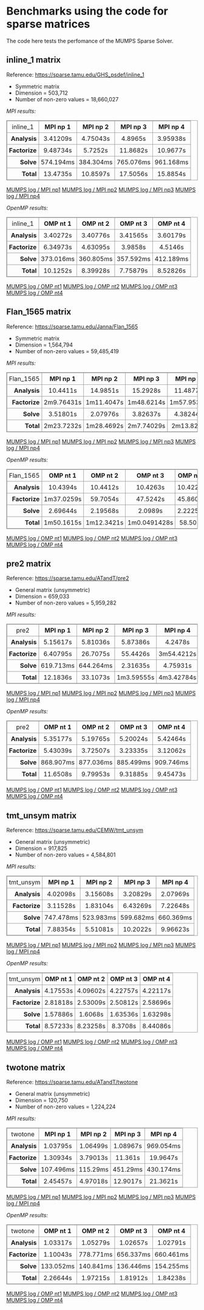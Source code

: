 # Benchmarks using the code for sparse matrices

The code here tests the perfomance of the MUMPS Sparse Solver.

## inline_1 matrix

Reference: https://sparse.tamu.edu/GHS_psdef/inline_1


* Symmetric matrix
* Dimension = 503,712
* Number of non-zero values = 18,660,027

_MPI results:_

<table style="border: 1px solid #979797; border-collapse: collapse;">
  <tr>
    <td style="border: 1px solid #979797; border-collapse: collapse; text-align: center; padding: 5px;">inline_1</td>
    <th style="border: 1px solid #979797; border-collapse: collapse; text-align: center; padding: 5px;">MPI np 1</th>
    <th style="border: 1px solid #979797; border-collapse: collapse; text-align: center; padding: 5px;">MPI np 2</th>
    <th style="border: 1px solid #979797; border-collapse: collapse; text-align: center; padding: 5px;">MPI np 3</th>
    <th style="border: 1px solid #979797; border-collapse: collapse; text-align: center; padding: 5px;">MPI np 4</th>
  </tr>
  <tr>
    <th style="border: 1px solid #979797; border-collapse: collapse; text-align: right; padding: 5px;">Analysis</th>
    <td style="border: 1px solid #979797; border-collapse: collapse; text-align: center; padding: 5px;">3.41209s</td>
    <td style="border: 1px solid #979797; border-collapse: collapse; text-align: center; padding: 5px;">4.75043s</td>
    <td style="border: 1px solid #979797; border-collapse: collapse; text-align: center; padding: 5px;">4.8965s</td>
    <td style="border: 1px solid #979797; border-collapse: collapse; text-align: center; padding: 5px;">3.95938s</td>
  </tr>
  <tr>
    <th style="border: 1px solid #979797; border-collapse: collapse; text-align: right; padding: 5px;">Factorize</th>
    <td style="border: 1px solid #979797; border-collapse: collapse; text-align: center; padding: 5px;">9.48734s</td>
    <td style="border: 1px solid #979797; border-collapse: collapse; text-align: center; padding: 5px;">5.7252s</td>
    <td style="border: 1px solid #979797; border-collapse: collapse; text-align: center; padding: 5px;">11.8682s</td>
    <td style="border: 1px solid #979797; border-collapse: collapse; text-align: center; padding: 5px;">10.9677s</td>
  </tr>
  <tr>
    <th style="border: 1px solid #979797; border-collapse: collapse; text-align: right; padding: 5px;">Solve</th>
    <td style="border: 1px solid #979797; border-collapse: collapse; text-align: center; padding: 5px;">574.194ms</td>
    <td style="border: 1px solid #979797; border-collapse: collapse; text-align: center; padding: 5px;">384.304ms</td>
    <td style="border: 1px solid #979797; border-collapse: collapse; text-align: center; padding: 5px;">765.076ms</td>
    <td style="border: 1px solid #979797; border-collapse: collapse; text-align: center; padding: 5px;">961.168ms</td>
  </tr>
  <tr>
    <th style="border: 1px solid #979797; border-collapse: collapse; text-align: right; padding: 5px;">Total</th>
    <td style="border: 1px solid #979797; border-collapse: collapse; text-align: center; padding: 5px;">13.4735s</td>
    <td style="border: 1px solid #979797; border-collapse: collapse; text-align: center; padding: 5px;">10.8597s</td>
    <td style="border: 1px solid #979797; border-collapse: collapse; text-align: center; padding: 5px;">17.5056s</td>
    <td style="border: 1px solid #979797; border-collapse: collapse; text-align: center; padding: 5px;">15.8854s</td>
  </tr>
</table>


[MUMPS log / MPI np1](https://github.com/cpmech/laclib/blob/main/benchmarks/sparse/results/log_inline_1_np1.txt)
[MUMPS log / MPI np2](https://github.com/cpmech/laclib/blob/main/benchmarks/sparse/results/log_inline_1_np2.txt)
[MUMPS log / MPI np3](https://github.com/cpmech/laclib/blob/main/benchmarks/sparse/results/log_inline_1_np3.txt)
[MUMPS log / MPI np4](https://github.com/cpmech/laclib/blob/main/benchmarks/sparse/results/log_inline_1_np4.txt)

_OpenMP results:_

<table style="border: 1px solid #979797; border-collapse: collapse;">
  <tr>
    <td style="border: 1px solid #979797; border-collapse: collapse; text-align: center; padding: 5px;">inline_1</td>
    <th style="border: 1px solid #979797; border-collapse: collapse; text-align: center; padding: 5px;">OMP nt 1</th>
    <th style="border: 1px solid #979797; border-collapse: collapse; text-align: center; padding: 5px;">OMP nt 2</th>
    <th style="border: 1px solid #979797; border-collapse: collapse; text-align: center; padding: 5px;">OMP nt 3</th>
    <th style="border: 1px solid #979797; border-collapse: collapse; text-align: center; padding: 5px;">OMP nt 4</th>
  </tr>
  <tr>
    <th style="border: 1px solid #979797; border-collapse: collapse; text-align: right; padding: 5px;">Analysis</th>
    <td style="border: 1px solid #979797; border-collapse: collapse; text-align: center; padding: 5px;">3.40272s</td>
    <td style="border: 1px solid #979797; border-collapse: collapse; text-align: center; padding: 5px;">3.40776s</td>
    <td style="border: 1px solid #979797; border-collapse: collapse; text-align: center; padding: 5px;">3.41565s</td>
    <td style="border: 1px solid #979797; border-collapse: collapse; text-align: center; padding: 5px;">3.60179s</td>
  </tr>
  <tr>
    <th style="border: 1px solid #979797; border-collapse: collapse; text-align: right; padding: 5px;">Factorize</th>
    <td style="border: 1px solid #979797; border-collapse: collapse; text-align: center; padding: 5px;">6.34973s</td>
    <td style="border: 1px solid #979797; border-collapse: collapse; text-align: center; padding: 5px;">4.63095s</td>
    <td style="border: 1px solid #979797; border-collapse: collapse; text-align: center; padding: 5px;">3.9858s</td>
    <td style="border: 1px solid #979797; border-collapse: collapse; text-align: center; padding: 5px;">4.5146s</td>
  </tr>
  <tr>
    <th style="border: 1px solid #979797; border-collapse: collapse; text-align: right; padding: 5px;">Solve</th>
    <td style="border: 1px solid #979797; border-collapse: collapse; text-align: center; padding: 5px;">373.016ms</td>
    <td style="border: 1px solid #979797; border-collapse: collapse; text-align: center; padding: 5px;">360.805ms</td>
    <td style="border: 1px solid #979797; border-collapse: collapse; text-align: center; padding: 5px;">357.592ms</td>
    <td style="border: 1px solid #979797; border-collapse: collapse; text-align: center; padding: 5px;">412.189ms</td>
  </tr>
  <tr>
    <th style="border: 1px solid #979797; border-collapse: collapse; text-align: right; padding: 5px;">Total</th>
    <td style="border: 1px solid #979797; border-collapse: collapse; text-align: center; padding: 5px;">10.1252s</td>
    <td style="border: 1px solid #979797; border-collapse: collapse; text-align: center; padding: 5px;">8.39928s</td>
    <td style="border: 1px solid #979797; border-collapse: collapse; text-align: center; padding: 5px;">7.75879s</td>
    <td style="border: 1px solid #979797; border-collapse: collapse; text-align: center; padding: 5px;">8.52826s</td>
  </tr>
</table>


[MUMPS log / OMP nt1](https://github.com/cpmech/laclib/blob/main/benchmarks/sparse/results/log_inline_1_np1_omp1.txt)
[MUMPS log / OMP nt2](https://github.com/cpmech/laclib/blob/main/benchmarks/sparse/results/log_inline_1_np1_omp2.txt)
[MUMPS log / OMP nt3](https://github.com/cpmech/laclib/blob/main/benchmarks/sparse/results/log_inline_1_np1_omp3.txt)
[MUMPS log / OMP nt4](https://github.com/cpmech/laclib/blob/main/benchmarks/sparse/results/log_inline_1_np1_omp4.txt)


## Flan_1565 matrix

Reference: https://sparse.tamu.edu/Janna/Flan_1565


* Symmetric matrix
* Dimension = 1,564,794
* Number of non-zero values = 59,485,419

_MPI results:_

<table style="border: 1px solid #979797; border-collapse: collapse;">
  <tr>
    <td style="border: 1px solid #979797; border-collapse: collapse; text-align: center; padding: 5px;">Flan_1565</td>
    <th style="border: 1px solid #979797; border-collapse: collapse; text-align: center; padding: 5px;">MPI np 1</th>
    <th style="border: 1px solid #979797; border-collapse: collapse; text-align: center; padding: 5px;">MPI np 2</th>
    <th style="border: 1px solid #979797; border-collapse: collapse; text-align: center; padding: 5px;">MPI np 3</th>
    <th style="border: 1px solid #979797; border-collapse: collapse; text-align: center; padding: 5px;">MPI np 4</th>
  </tr>
  <tr>
    <th style="border: 1px solid #979797; border-collapse: collapse; text-align: right; padding: 5px;">Analysis</th>
    <td style="border: 1px solid #979797; border-collapse: collapse; text-align: center; padding: 5px;">10.4411s</td>
    <td style="border: 1px solid #979797; border-collapse: collapse; text-align: center; padding: 5px;">14.9851s</td>
    <td style="border: 1px solid #979797; border-collapse: collapse; text-align: center; padding: 5px;">15.2928s</td>
    <td style="border: 1px solid #979797; border-collapse: collapse; text-align: center; padding: 5px;">11.4877s</td>
  </tr>
  <tr>
    <th style="border: 1px solid #979797; border-collapse: collapse; text-align: right; padding: 5px;">Factorize</th>
    <td style="border: 1px solid #979797; border-collapse: collapse; text-align: center; padding: 5px;">2m9.76431s</td>
    <td style="border: 1px solid #979797; border-collapse: collapse; text-align: center; padding: 5px;">1m11.4047s</td>
    <td style="border: 1px solid #979797; border-collapse: collapse; text-align: center; padding: 5px;">1m48.6214s</td>
    <td style="border: 1px solid #979797; border-collapse: collapse; text-align: center; padding: 5px;">1m57.9532s</td>
  </tr>
  <tr>
    <th style="border: 1px solid #979797; border-collapse: collapse; text-align: right; padding: 5px;">Solve</th>
    <td style="border: 1px solid #979797; border-collapse: collapse; text-align: center; padding: 5px;">3.51801s</td>
    <td style="border: 1px solid #979797; border-collapse: collapse; text-align: center; padding: 5px;">2.07976s</td>
    <td style="border: 1px solid #979797; border-collapse: collapse; text-align: center; padding: 5px;">3.82637s</td>
    <td style="border: 1px solid #979797; border-collapse: collapse; text-align: center; padding: 5px;">4.38244s</td>
  </tr>
  <tr>
    <th style="border: 1px solid #979797; border-collapse: collapse; text-align: right; padding: 5px;">Total</th>
    <td style="border: 1px solid #979797; border-collapse: collapse; text-align: center; padding: 5px;">2m23.7232s</td>
    <td style="border: 1px solid #979797; border-collapse: collapse; text-align: center; padding: 5px;">1m28.4692s</td>
    <td style="border: 1px solid #979797; border-collapse: collapse; text-align: center; padding: 5px;">2m7.74029s</td>
    <td style="border: 1px solid #979797; border-collapse: collapse; text-align: center; padding: 5px;">2m13.823s</td>
  </tr>
</table>


[MUMPS log / MPI np1](https://github.com/cpmech/laclib/blob/main/benchmarks/sparse/results/log_Flan_1565_np1.txt)
[MUMPS log / MPI np2](https://github.com/cpmech/laclib/blob/main/benchmarks/sparse/results/log_Flan_1565_np2.txt)
[MUMPS log / MPI np3](https://github.com/cpmech/laclib/blob/main/benchmarks/sparse/results/log_Flan_1565_np3.txt)
[MUMPS log / MPI np4](https://github.com/cpmech/laclib/blob/main/benchmarks/sparse/results/log_Flan_1565_np4.txt)

_OpenMP results:_

<table style="border: 1px solid #979797; border-collapse: collapse;">
  <tr>
    <td style="border: 1px solid #979797; border-collapse: collapse; text-align: center; padding: 5px;">Flan_1565</td>
    <th style="border: 1px solid #979797; border-collapse: collapse; text-align: center; padding: 5px;">OMP nt 1</th>
    <th style="border: 1px solid #979797; border-collapse: collapse; text-align: center; padding: 5px;">OMP nt 2</th>
    <th style="border: 1px solid #979797; border-collapse: collapse; text-align: center; padding: 5px;">OMP nt 3</th>
    <th style="border: 1px solid #979797; border-collapse: collapse; text-align: center; padding: 5px;">OMP nt 4</th>
  </tr>
  <tr>
    <th style="border: 1px solid #979797; border-collapse: collapse; text-align: right; padding: 5px;">Analysis</th>
    <td style="border: 1px solid #979797; border-collapse: collapse; text-align: center; padding: 5px;">10.4394s</td>
    <td style="border: 1px solid #979797; border-collapse: collapse; text-align: center; padding: 5px;">10.4412s</td>
    <td style="border: 1px solid #979797; border-collapse: collapse; text-align: center; padding: 5px;">10.4263s</td>
    <td style="border: 1px solid #979797; border-collapse: collapse; text-align: center; padding: 5px;">10.4222s</td>
  </tr>
  <tr>
    <th style="border: 1px solid #979797; border-collapse: collapse; text-align: right; padding: 5px;">Factorize</th>
    <td style="border: 1px solid #979797; border-collapse: collapse; text-align: center; padding: 5px;">1m37.0259s</td>
    <td style="border: 1px solid #979797; border-collapse: collapse; text-align: center; padding: 5px;">59.7054s</td>
    <td style="border: 1px solid #979797; border-collapse: collapse; text-align: center; padding: 5px;">47.5242s</td>
    <td style="border: 1px solid #979797; border-collapse: collapse; text-align: center; padding: 5px;">45.8605s</td>
  </tr>
  <tr>
    <th style="border: 1px solid #979797; border-collapse: collapse; text-align: right; padding: 5px;">Solve</th>
    <td style="border: 1px solid #979797; border-collapse: collapse; text-align: center; padding: 5px;">2.69644s</td>
    <td style="border: 1px solid #979797; border-collapse: collapse; text-align: center; padding: 5px;">2.19568s</td>
    <td style="border: 1px solid #979797; border-collapse: collapse; text-align: center; padding: 5px;">2.0989s</td>
    <td style="border: 1px solid #979797; border-collapse: collapse; text-align: center; padding: 5px;">2.22253s</td>
  </tr>
  <tr>
    <th style="border: 1px solid #979797; border-collapse: collapse; text-align: right; padding: 5px;">Total</th>
    <td style="border: 1px solid #979797; border-collapse: collapse; text-align: center; padding: 5px;">1m50.1615s</td>
    <td style="border: 1px solid #979797; border-collapse: collapse; text-align: center; padding: 5px;">1m12.3421s</td>
    <td style="border: 1px solid #979797; border-collapse: collapse; text-align: center; padding: 5px;">1m0.0491428s</td>
    <td style="border: 1px solid #979797; border-collapse: collapse; text-align: center; padding: 5px;">58.505s</td>
  </tr>
</table>


[MUMPS log / OMP nt1](https://github.com/cpmech/laclib/blob/main/benchmarks/sparse/results/log_Flan_1565_np1_omp1.txt)
[MUMPS log / OMP nt2](https://github.com/cpmech/laclib/blob/main/benchmarks/sparse/results/log_Flan_1565_np1_omp2.txt)
[MUMPS log / OMP nt3](https://github.com/cpmech/laclib/blob/main/benchmarks/sparse/results/log_Flan_1565_np1_omp3.txt)
[MUMPS log / OMP nt4](https://github.com/cpmech/laclib/blob/main/benchmarks/sparse/results/log_Flan_1565_np1_omp4.txt)


## pre2 matrix

Reference: https://sparse.tamu.edu/ATandT/pre2


* General matrix (unsymmetric)
* Dimension = 659,033
* Number of non-zero values = 5,959,282

_MPI results:_

<table style="border: 1px solid #979797; border-collapse: collapse;">
  <tr>
    <td style="border: 1px solid #979797; border-collapse: collapse; text-align: center; padding: 5px;">pre2</td>
    <th style="border: 1px solid #979797; border-collapse: collapse; text-align: center; padding: 5px;">MPI np 1</th>
    <th style="border: 1px solid #979797; border-collapse: collapse; text-align: center; padding: 5px;">MPI np 2</th>
    <th style="border: 1px solid #979797; border-collapse: collapse; text-align: center; padding: 5px;">MPI np 3</th>
    <th style="border: 1px solid #979797; border-collapse: collapse; text-align: center; padding: 5px;">MPI np 4</th>
  </tr>
  <tr>
    <th style="border: 1px solid #979797; border-collapse: collapse; text-align: right; padding: 5px;">Analysis</th>
    <td style="border: 1px solid #979797; border-collapse: collapse; text-align: center; padding: 5px;">5.15617s</td>
    <td style="border: 1px solid #979797; border-collapse: collapse; text-align: center; padding: 5px;">5.81036s</td>
    <td style="border: 1px solid #979797; border-collapse: collapse; text-align: center; padding: 5px;">5.87386s</td>
    <td style="border: 1px solid #979797; border-collapse: collapse; text-align: center; padding: 5px;">4.2478s</td>
  </tr>
  <tr>
    <th style="border: 1px solid #979797; border-collapse: collapse; text-align: right; padding: 5px;">Factorize</th>
    <td style="border: 1px solid #979797; border-collapse: collapse; text-align: center; padding: 5px;">6.40795s</td>
    <td style="border: 1px solid #979797; border-collapse: collapse; text-align: center; padding: 5px;">26.7075s</td>
    <td style="border: 1px solid #979797; border-collapse: collapse; text-align: center; padding: 5px;">55.4426s</td>
    <td style="border: 1px solid #979797; border-collapse: collapse; text-align: center; padding: 5px;">3m54.4212s</td>
  </tr>
  <tr>
    <th style="border: 1px solid #979797; border-collapse: collapse; text-align: right; padding: 5px;">Solve</th>
    <td style="border: 1px solid #979797; border-collapse: collapse; text-align: center; padding: 5px;">619.713ms</td>
    <td style="border: 1px solid #979797; border-collapse: collapse; text-align: center; padding: 5px;">644.264ms</td>
    <td style="border: 1px solid #979797; border-collapse: collapse; text-align: center; padding: 5px;">2.31635s</td>
    <td style="border: 1px solid #979797; border-collapse: collapse; text-align: center; padding: 5px;">4.75931s</td>
  </tr>
  <tr>
    <th style="border: 1px solid #979797; border-collapse: collapse; text-align: right; padding: 5px;">Total</th>
    <td style="border: 1px solid #979797; border-collapse: collapse; text-align: center; padding: 5px;">12.1836s</td>
    <td style="border: 1px solid #979797; border-collapse: collapse; text-align: center; padding: 5px;">33.1073s</td>
    <td style="border: 1px solid #979797; border-collapse: collapse; text-align: center; padding: 5px;">1m3.59555s</td>
    <td style="border: 1px solid #979797; border-collapse: collapse; text-align: center; padding: 5px;">4m3.42784s</td>
  </tr>
</table>


[MUMPS log / MPI np1](https://github.com/cpmech/laclib/blob/main/benchmarks/sparse/results/log_pre2_np1.txt)
[MUMPS log / MPI np2](https://github.com/cpmech/laclib/blob/main/benchmarks/sparse/results/log_pre2_np2.txt)
[MUMPS log / MPI np3](https://github.com/cpmech/laclib/blob/main/benchmarks/sparse/results/log_pre2_np3.txt)
[MUMPS log / MPI np4](https://github.com/cpmech/laclib/blob/main/benchmarks/sparse/results/log_pre2_np4.txt)

_OpenMP results:_

<table style="border: 1px solid #979797; border-collapse: collapse;">
  <tr>
    <td style="border: 1px solid #979797; border-collapse: collapse; text-align: center; padding: 5px;">pre2</td>
    <th style="border: 1px solid #979797; border-collapse: collapse; text-align: center; padding: 5px;">OMP nt 1</th>
    <th style="border: 1px solid #979797; border-collapse: collapse; text-align: center; padding: 5px;">OMP nt 2</th>
    <th style="border: 1px solid #979797; border-collapse: collapse; text-align: center; padding: 5px;">OMP nt 3</th>
    <th style="border: 1px solid #979797; border-collapse: collapse; text-align: center; padding: 5px;">OMP nt 4</th>
  </tr>
  <tr>
    <th style="border: 1px solid #979797; border-collapse: collapse; text-align: right; padding: 5px;">Analysis</th>
    <td style="border: 1px solid #979797; border-collapse: collapse; text-align: center; padding: 5px;">5.35177s</td>
    <td style="border: 1px solid #979797; border-collapse: collapse; text-align: center; padding: 5px;">5.19765s</td>
    <td style="border: 1px solid #979797; border-collapse: collapse; text-align: center; padding: 5px;">5.20024s</td>
    <td style="border: 1px solid #979797; border-collapse: collapse; text-align: center; padding: 5px;">5.42464s</td>
  </tr>
  <tr>
    <th style="border: 1px solid #979797; border-collapse: collapse; text-align: right; padding: 5px;">Factorize</th>
    <td style="border: 1px solid #979797; border-collapse: collapse; text-align: center; padding: 5px;">5.43039s</td>
    <td style="border: 1px solid #979797; border-collapse: collapse; text-align: center; padding: 5px;">3.72507s</td>
    <td style="border: 1px solid #979797; border-collapse: collapse; text-align: center; padding: 5px;">3.23335s</td>
    <td style="border: 1px solid #979797; border-collapse: collapse; text-align: center; padding: 5px;">3.12062s</td>
  </tr>
  <tr>
    <th style="border: 1px solid #979797; border-collapse: collapse; text-align: right; padding: 5px;">Solve</th>
    <td style="border: 1px solid #979797; border-collapse: collapse; text-align: center; padding: 5px;">868.907ms</td>
    <td style="border: 1px solid #979797; border-collapse: collapse; text-align: center; padding: 5px;">877.036ms</td>
    <td style="border: 1px solid #979797; border-collapse: collapse; text-align: center; padding: 5px;">885.499ms</td>
    <td style="border: 1px solid #979797; border-collapse: collapse; text-align: center; padding: 5px;">909.746ms</td>
  </tr>
  <tr>
    <th style="border: 1px solid #979797; border-collapse: collapse; text-align: right; padding: 5px;">Total</th>
    <td style="border: 1px solid #979797; border-collapse: collapse; text-align: center; padding: 5px;">11.6508s</td>
    <td style="border: 1px solid #979797; border-collapse: collapse; text-align: center; padding: 5px;">9.79953s</td>
    <td style="border: 1px solid #979797; border-collapse: collapse; text-align: center; padding: 5px;">9.31885s</td>
    <td style="border: 1px solid #979797; border-collapse: collapse; text-align: center; padding: 5px;">9.45473s</td>
  </tr>
</table>


[MUMPS log / OMP nt1](https://github.com/cpmech/laclib/blob/main/benchmarks/sparse/results/log_pre2_np1_omp1.txt)
[MUMPS log / OMP nt2](https://github.com/cpmech/laclib/blob/main/benchmarks/sparse/results/log_pre2_np1_omp2.txt)
[MUMPS log / OMP nt3](https://github.com/cpmech/laclib/blob/main/benchmarks/sparse/results/log_pre2_np1_omp3.txt)
[MUMPS log / OMP nt4](https://github.com/cpmech/laclib/blob/main/benchmarks/sparse/results/log_pre2_np1_omp4.txt)


## tmt_unsym matrix

Reference: https://sparse.tamu.edu/CEMW/tmt_unsym


* General matrix (unsymmetric)
* Dimension = 917,825
* Number of non-zero values = 4,584,801

_MPI results:_

<table style="border: 1px solid #979797; border-collapse: collapse;">
  <tr>
    <td style="border: 1px solid #979797; border-collapse: collapse; text-align: center; padding: 5px;">tmt_unsym</td>
    <th style="border: 1px solid #979797; border-collapse: collapse; text-align: center; padding: 5px;">MPI np 1</th>
    <th style="border: 1px solid #979797; border-collapse: collapse; text-align: center; padding: 5px;">MPI np 2</th>
    <th style="border: 1px solid #979797; border-collapse: collapse; text-align: center; padding: 5px;">MPI np 3</th>
    <th style="border: 1px solid #979797; border-collapse: collapse; text-align: center; padding: 5px;">MPI np 4</th>
  </tr>
  <tr>
    <th style="border: 1px solid #979797; border-collapse: collapse; text-align: right; padding: 5px;">Analysis</th>
    <td style="border: 1px solid #979797; border-collapse: collapse; text-align: center; padding: 5px;">4.02098s</td>
    <td style="border: 1px solid #979797; border-collapse: collapse; text-align: center; padding: 5px;">3.15608s</td>
    <td style="border: 1px solid #979797; border-collapse: collapse; text-align: center; padding: 5px;">3.20829s</td>
    <td style="border: 1px solid #979797; border-collapse: collapse; text-align: center; padding: 5px;">2.07969s</td>
  </tr>
  <tr>
    <th style="border: 1px solid #979797; border-collapse: collapse; text-align: right; padding: 5px;">Factorize</th>
    <td style="border: 1px solid #979797; border-collapse: collapse; text-align: center; padding: 5px;">3.11528s</td>
    <td style="border: 1px solid #979797; border-collapse: collapse; text-align: center; padding: 5px;">1.83104s</td>
    <td style="border: 1px solid #979797; border-collapse: collapse; text-align: center; padding: 5px;">6.43269s</td>
    <td style="border: 1px solid #979797; border-collapse: collapse; text-align: center; padding: 5px;">7.22648s</td>
  </tr>
  <tr>
    <th style="border: 1px solid #979797; border-collapse: collapse; text-align: right; padding: 5px;">Solve</th>
    <td style="border: 1px solid #979797; border-collapse: collapse; text-align: center; padding: 5px;">747.478ms</td>
    <td style="border: 1px solid #979797; border-collapse: collapse; text-align: center; padding: 5px;">523.983ms</td>
    <td style="border: 1px solid #979797; border-collapse: collapse; text-align: center; padding: 5px;">599.682ms</td>
    <td style="border: 1px solid #979797; border-collapse: collapse; text-align: center; padding: 5px;">660.369ms</td>
  </tr>
  <tr>
    <th style="border: 1px solid #979797; border-collapse: collapse; text-align: right; padding: 5px;">Total</th>
    <td style="border: 1px solid #979797; border-collapse: collapse; text-align: center; padding: 5px;">7.88354s</td>
    <td style="border: 1px solid #979797; border-collapse: collapse; text-align: center; padding: 5px;">5.51081s</td>
    <td style="border: 1px solid #979797; border-collapse: collapse; text-align: center; padding: 5px;">10.2022s</td>
    <td style="border: 1px solid #979797; border-collapse: collapse; text-align: center; padding: 5px;">9.96623s</td>
  </tr>
</table>


[MUMPS log / MPI np1](https://github.com/cpmech/laclib/blob/main/benchmarks/sparse/results/log_tmt_unsym_np1.txt)
[MUMPS log / MPI np2](https://github.com/cpmech/laclib/blob/main/benchmarks/sparse/results/log_tmt_unsym_np2.txt)
[MUMPS log / MPI np3](https://github.com/cpmech/laclib/blob/main/benchmarks/sparse/results/log_tmt_unsym_np3.txt)
[MUMPS log / MPI np4](https://github.com/cpmech/laclib/blob/main/benchmarks/sparse/results/log_tmt_unsym_np4.txt)

_OpenMP results:_

<table style="border: 1px solid #979797; border-collapse: collapse;">
  <tr>
    <td style="border: 1px solid #979797; border-collapse: collapse; text-align: center; padding: 5px;">tmt_unsym</td>
    <th style="border: 1px solid #979797; border-collapse: collapse; text-align: center; padding: 5px;">OMP nt 1</th>
    <th style="border: 1px solid #979797; border-collapse: collapse; text-align: center; padding: 5px;">OMP nt 2</th>
    <th style="border: 1px solid #979797; border-collapse: collapse; text-align: center; padding: 5px;">OMP nt 3</th>
    <th style="border: 1px solid #979797; border-collapse: collapse; text-align: center; padding: 5px;">OMP nt 4</th>
  </tr>
  <tr>
    <th style="border: 1px solid #979797; border-collapse: collapse; text-align: right; padding: 5px;">Analysis</th>
    <td style="border: 1px solid #979797; border-collapse: collapse; text-align: center; padding: 5px;">4.17553s</td>
    <td style="border: 1px solid #979797; border-collapse: collapse; text-align: center; padding: 5px;">4.09602s</td>
    <td style="border: 1px solid #979797; border-collapse: collapse; text-align: center; padding: 5px;">4.22757s</td>
    <td style="border: 1px solid #979797; border-collapse: collapse; text-align: center; padding: 5px;">4.22117s</td>
  </tr>
  <tr>
    <th style="border: 1px solid #979797; border-collapse: collapse; text-align: right; padding: 5px;">Factorize</th>
    <td style="border: 1px solid #979797; border-collapse: collapse; text-align: center; padding: 5px;">2.81818s</td>
    <td style="border: 1px solid #979797; border-collapse: collapse; text-align: center; padding: 5px;">2.53009s</td>
    <td style="border: 1px solid #979797; border-collapse: collapse; text-align: center; padding: 5px;">2.50812s</td>
    <td style="border: 1px solid #979797; border-collapse: collapse; text-align: center; padding: 5px;">2.58696s</td>
  </tr>
  <tr>
    <th style="border: 1px solid #979797; border-collapse: collapse; text-align: right; padding: 5px;">Solve</th>
    <td style="border: 1px solid #979797; border-collapse: collapse; text-align: center; padding: 5px;">1.57886s</td>
    <td style="border: 1px solid #979797; border-collapse: collapse; text-align: center; padding: 5px;">1.6068s</td>
    <td style="border: 1px solid #979797; border-collapse: collapse; text-align: center; padding: 5px;">1.63536s</td>
    <td style="border: 1px solid #979797; border-collapse: collapse; text-align: center; padding: 5px;">1.63298s</td>
  </tr>
  <tr>
    <th style="border: 1px solid #979797; border-collapse: collapse; text-align: right; padding: 5px;">Total</th>
    <td style="border: 1px solid #979797; border-collapse: collapse; text-align: center; padding: 5px;">8.57233s</td>
    <td style="border: 1px solid #979797; border-collapse: collapse; text-align: center; padding: 5px;">8.23258s</td>
    <td style="border: 1px solid #979797; border-collapse: collapse; text-align: center; padding: 5px;">8.3708s</td>
    <td style="border: 1px solid #979797; border-collapse: collapse; text-align: center; padding: 5px;">8.44086s</td>
  </tr>
</table>


[MUMPS log / OMP nt1](https://github.com/cpmech/laclib/blob/main/benchmarks/sparse/results/log_tmt_unsym_np1_omp1.txt)
[MUMPS log / OMP nt2](https://github.com/cpmech/laclib/blob/main/benchmarks/sparse/results/log_tmt_unsym_np1_omp2.txt)
[MUMPS log / OMP nt3](https://github.com/cpmech/laclib/blob/main/benchmarks/sparse/results/log_tmt_unsym_np1_omp3.txt)
[MUMPS log / OMP nt4](https://github.com/cpmech/laclib/blob/main/benchmarks/sparse/results/log_tmt_unsym_np1_omp4.txt)


## twotone matrix

Reference: https://sparse.tamu.edu/ATandT/twotone


* General matrix (unsymmetric)
* Dimension = 120,750
* Number of non-zero values = 1,224,224

_MPI results:_

<table style="border: 1px solid #979797; border-collapse: collapse;">
  <tr>
    <td style="border: 1px solid #979797; border-collapse: collapse; text-align: center; padding: 5px;">twotone</td>
    <th style="border: 1px solid #979797; border-collapse: collapse; text-align: center; padding: 5px;">MPI np 1</th>
    <th style="border: 1px solid #979797; border-collapse: collapse; text-align: center; padding: 5px;">MPI np 2</th>
    <th style="border: 1px solid #979797; border-collapse: collapse; text-align: center; padding: 5px;">MPI np 3</th>
    <th style="border: 1px solid #979797; border-collapse: collapse; text-align: center; padding: 5px;">MPI np 4</th>
  </tr>
  <tr>
    <th style="border: 1px solid #979797; border-collapse: collapse; text-align: right; padding: 5px;">Analysis</th>
    <td style="border: 1px solid #979797; border-collapse: collapse; text-align: center; padding: 5px;">1.03795s</td>
    <td style="border: 1px solid #979797; border-collapse: collapse; text-align: center; padding: 5px;">1.06499s</td>
    <td style="border: 1px solid #979797; border-collapse: collapse; text-align: center; padding: 5px;">1.08967s</td>
    <td style="border: 1px solid #979797; border-collapse: collapse; text-align: center; padding: 5px;">969.054ms</td>
  </tr>
  <tr>
    <th style="border: 1px solid #979797; border-collapse: collapse; text-align: right; padding: 5px;">Factorize</th>
    <td style="border: 1px solid #979797; border-collapse: collapse; text-align: center; padding: 5px;">1.30934s</td>
    <td style="border: 1px solid #979797; border-collapse: collapse; text-align: center; padding: 5px;">3.79013s</td>
    <td style="border: 1px solid #979797; border-collapse: collapse; text-align: center; padding: 5px;">11.361s</td>
    <td style="border: 1px solid #979797; border-collapse: collapse; text-align: center; padding: 5px;">19.9647s</td>
  </tr>
  <tr>
    <th style="border: 1px solid #979797; border-collapse: collapse; text-align: right; padding: 5px;">Solve</th>
    <td style="border: 1px solid #979797; border-collapse: collapse; text-align: center; padding: 5px;">107.496ms</td>
    <td style="border: 1px solid #979797; border-collapse: collapse; text-align: center; padding: 5px;">115.29ms</td>
    <td style="border: 1px solid #979797; border-collapse: collapse; text-align: center; padding: 5px;">451.29ms</td>
    <td style="border: 1px solid #979797; border-collapse: collapse; text-align: center; padding: 5px;">430.174ms</td>
  </tr>
  <tr>
    <th style="border: 1px solid #979797; border-collapse: collapse; text-align: right; padding: 5px;">Total</th>
    <td style="border: 1px solid #979797; border-collapse: collapse; text-align: center; padding: 5px;">2.45457s</td>
    <td style="border: 1px solid #979797; border-collapse: collapse; text-align: center; padding: 5px;">4.97018s</td>
    <td style="border: 1px solid #979797; border-collapse: collapse; text-align: center; padding: 5px;">12.9017s</td>
    <td style="border: 1px solid #979797; border-collapse: collapse; text-align: center; padding: 5px;">21.3621s</td>
  </tr>
</table>


[MUMPS log / MPI np1](https://github.com/cpmech/laclib/blob/main/benchmarks/sparse/results/log_twotone_np1.txt)
[MUMPS log / MPI np2](https://github.com/cpmech/laclib/blob/main/benchmarks/sparse/results/log_twotone_np2.txt)
[MUMPS log / MPI np3](https://github.com/cpmech/laclib/blob/main/benchmarks/sparse/results/log_twotone_np3.txt)
[MUMPS log / MPI np4](https://github.com/cpmech/laclib/blob/main/benchmarks/sparse/results/log_twotone_np4.txt)

_OpenMP results:_

<table style="border: 1px solid #979797; border-collapse: collapse;">
  <tr>
    <td style="border: 1px solid #979797; border-collapse: collapse; text-align: center; padding: 5px;">twotone</td>
    <th style="border: 1px solid #979797; border-collapse: collapse; text-align: center; padding: 5px;">OMP nt 1</th>
    <th style="border: 1px solid #979797; border-collapse: collapse; text-align: center; padding: 5px;">OMP nt 2</th>
    <th style="border: 1px solid #979797; border-collapse: collapse; text-align: center; padding: 5px;">OMP nt 3</th>
    <th style="border: 1px solid #979797; border-collapse: collapse; text-align: center; padding: 5px;">OMP nt 4</th>
  </tr>
  <tr>
    <th style="border: 1px solid #979797; border-collapse: collapse; text-align: right; padding: 5px;">Analysis</th>
    <td style="border: 1px solid #979797; border-collapse: collapse; text-align: center; padding: 5px;">1.03317s</td>
    <td style="border: 1px solid #979797; border-collapse: collapse; text-align: center; padding: 5px;">1.05279s</td>
    <td style="border: 1px solid #979797; border-collapse: collapse; text-align: center; padding: 5px;">1.02657s</td>
    <td style="border: 1px solid #979797; border-collapse: collapse; text-align: center; padding: 5px;">1.02791s</td>
  </tr>
  <tr>
    <th style="border: 1px solid #979797; border-collapse: collapse; text-align: right; padding: 5px;">Factorize</th>
    <td style="border: 1px solid #979797; border-collapse: collapse; text-align: center; padding: 5px;">1.10043s</td>
    <td style="border: 1px solid #979797; border-collapse: collapse; text-align: center; padding: 5px;">778.771ms</td>
    <td style="border: 1px solid #979797; border-collapse: collapse; text-align: center; padding: 5px;">656.337ms</td>
    <td style="border: 1px solid #979797; border-collapse: collapse; text-align: center; padding: 5px;">660.461ms</td>
  </tr>
  <tr>
    <th style="border: 1px solid #979797; border-collapse: collapse; text-align: right; padding: 5px;">Solve</th>
    <td style="border: 1px solid #979797; border-collapse: collapse; text-align: center; padding: 5px;">133.052ms</td>
    <td style="border: 1px solid #979797; border-collapse: collapse; text-align: center; padding: 5px;">140.841ms</td>
    <td style="border: 1px solid #979797; border-collapse: collapse; text-align: center; padding: 5px;">136.446ms</td>
    <td style="border: 1px solid #979797; border-collapse: collapse; text-align: center; padding: 5px;">154.255ms</td>
  </tr>
  <tr>
    <th style="border: 1px solid #979797; border-collapse: collapse; text-align: right; padding: 5px;">Total</th>
    <td style="border: 1px solid #979797; border-collapse: collapse; text-align: center; padding: 5px;">2.26644s</td>
    <td style="border: 1px solid #979797; border-collapse: collapse; text-align: center; padding: 5px;">1.97215s</td>
    <td style="border: 1px solid #979797; border-collapse: collapse; text-align: center; padding: 5px;">1.81912s</td>
    <td style="border: 1px solid #979797; border-collapse: collapse; text-align: center; padding: 5px;">1.84238s</td>
  </tr>
</table>


[MUMPS log / OMP nt1](https://github.com/cpmech/laclib/blob/main/benchmarks/sparse/results/log_twotone_np1_omp1.txt)
[MUMPS log / OMP nt2](https://github.com/cpmech/laclib/blob/main/benchmarks/sparse/results/log_twotone_np1_omp2.txt)
[MUMPS log / OMP nt3](https://github.com/cpmech/laclib/blob/main/benchmarks/sparse/results/log_twotone_np1_omp3.txt)
[MUMPS log / OMP nt4](https://github.com/cpmech/laclib/blob/main/benchmarks/sparse/results/log_twotone_np1_omp4.txt)


